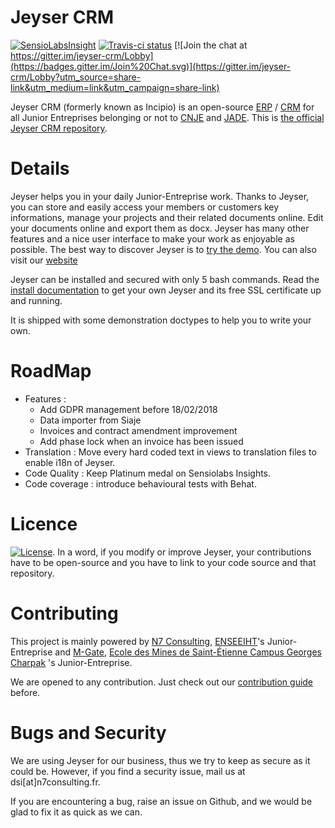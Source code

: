 # Jeyser CRM

[![SensioLabsInsight](https://insight.sensiolabs.com/projects/b2a395d1-acaa-4305-a30e-3a326fdb7c3a/small.png)](https://insight.sensiolabs.com/projects/b2a395d1-acaa-4305-a30e-3a326fdb7c3a)
[![Travis-ci status](https://travis-ci.org/n7consulting/Incipio.svg?branch=master)](https://travis-ci.org/n7consulting/Incipio)
[![Join the chat at https://gitter.im/jeyser-crm/Lobby](https://badges.gitter.im/Join%20Chat.svg)](https://gitter.im/jeyser-crm/Lobby?utm_source=share-link&utm_medium=link&utm_campaign=share-link)


Jeyser CRM (formerly known as Incipio) is an open-source 
[ERP](https://en.wikipedia.org/wiki/Enterprise_resource_planning) / 
[CRM](https://en.wikipedia.org/wiki/Customer_relationship_management) for all Junior Entreprises belonging or not to 
[CNJE](http://www.junior-entreprises.com/) and [JADE](http://www.jadenet.org/).
This is [the official Jeyser CRM repository](https://github.com/n7consulting/Incipio).



# Details

Jeyser helps you in your daily Junior-Entreprise work. Thanks to Jeyser, you can store and easily access your members 
or customers key informations, manage your projects and their related documents online. Edit your documents online and export 
them as docx. Jeyser has many other features and a nice user interface to make your work as enjoyable as possible.
The best way to discover Jeyser is to [try the demo](https://jeyser-demo.herokuapp.com/). You can also visit our [website](http://jeyser-crm.n7consulting.fr)


Jeyser can be installed and secured with only 5 bash commands. Read the 
[install documentation](http://jeyser-crm.n7consulting.fr/docs/install) to get your own Jeyser and its free SSL certificate 
up and running.

It is shipped with some demonstration doctypes to help you to write your own.

# RoadMap

- Features : 
    * Add GDPR management before 18/02/2018
    * Data importer from Siaje
    * Invoices and contract amendment improvement 
    * Add phase lock when an invoice has been issued 
- Translation : Move every hard coded text in views to translation files to enable i18n of Jeyser.
- Code Quality : Keep Platinum medal on Sensiolabs Insights. 
- Code coverage : introduce behavioural tests with Behat.


# Licence

[![License](https://img.shields.io/badge/Licence-GNU%20AGPL-red.svg?style=flat-square)](LICENSE). In a word, if you
 modify or improve Jeyser, your contributions have to be open-source and you have to link to your code source
  and that repository.

# Contributing

This project is mainly powered by [N7 Consulting](https://n7consulting.fr/), [ENSEEIHT](http://www.enseeiht.fr/fr/index.html)'s Junior-Entreprise 
and [M-Gate](https://www.mgate.fr/), [Ecole des Mines de Saint-Étienne Campus Georges Charpak](http://www.mines-stetienne.fr/) 's Junior-Entreprise. 

We are opened to any contribution. Just check out our 
[contribution guide](http://jeyser-crm.n7consulting.fr/docs/dev/contributing/) before.

# Bugs and Security

We are using Jeyser for our business, thus we try to keep as secure as it could be. However, if you find a security 
issue, mail us at dsi[at]n7consulting.fr. 

If you are encountering a bug, raise an issue on Github, and we would be glad to fix it as quick as we can.
